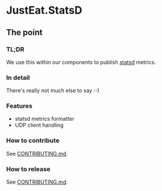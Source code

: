 # JustEat.StatsD

## The point

### TL;DR

We use this within our components to publish [statsd](http://github.com/etsy/statsd) metrics.

### In detail

There's really not much else to say :-)

### Features

* statsd metrics formatter
* UDP client handling

### How to contribute

See [CONTRIBUTING.md](CONTRIBUTING.md).

### How to release
See [CONTRIBUTING.md](CONTRIBUTING.md).


